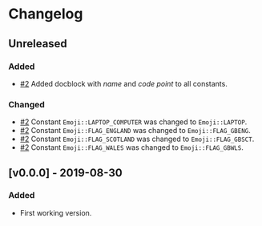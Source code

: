# Changelog

<!--
### Added
### Changed
### Deprecated
### Removed
### Fixed
### Security
-->

## Unreleased

### Added

- [#2] Added docblock with _name_ and _code point_ to all constants.

### Changed

- [#2] Constant `Emoji::LAPTOP_COMPUTER` was changed to `Emoji::LAPTOP`.
- [#2] Constant `Emoji::FLAG_ENGLAND` was changed to `Emoji::FLAG_GBENG`.
- [#2] Constant `Emoji::FLAG_SCOTLAND` was changed to `Emoji::FLAG_GBSCT`.
- [#2] Constant `Emoji::FLAG_WALES` was changed to `Emoji::FLAG_GBWLS`.

## [v0.0.0] - 2019-08-30

### Added

- First working version.

[#2]: https://github.com/jawira/emoji-catalo/pull/2
